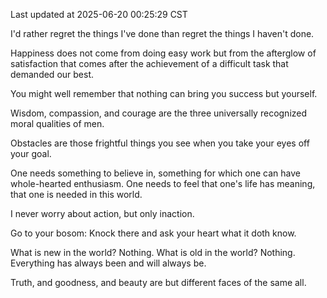 Last updated at 2025-06-20 00:25:29 CST

I'd rather regret the things I've done than regret the things I haven't done.

Happiness does not come from doing easy work but from the afterglow of satisfaction that comes after the achievement of a difficult task that demanded our best.

You might well remember that nothing can bring you success but yourself.

Wisdom, compassion, and courage are the three universally recognized moral qualities of men.

Obstacles are those frightful things you see when you take your eyes off your goal.

One needs something to believe in, something for which one can have whole-hearted enthusiasm. One needs to feel that one's life has meaning, that one is needed in this world.

I never worry about action, but only inaction.

Go to your bosom: Knock there and ask your heart what it doth know.

What is new in the world? Nothing. What is old in the world? Nothing. Everything has always been and will always be.

Truth, and goodness, and beauty are but different faces of the same all.

